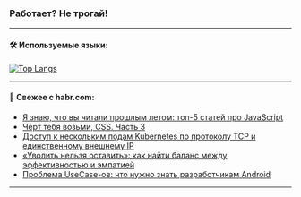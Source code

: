 ### Работает? Не трогай!

---
<!--
#### 🛠️ Technical stack:

![Java](https://img.shields.io/badge/Java-informational?logo=Oracle&style=flat&logoColor=white&color=FF4500)
![Kotlin](https://img.shields.io/badge/Kotlin-informational?logo=Kotlin&style=flat&logoColor=white&color=774D97)
![TS](https://img.shields.io/badge/TypeScript-informational?logo=typeScript&style=flat&logoColor=black&color=017acc)
![Python](https://img.shields.io/badge/Python-informational?logo=Python&style=flat&logoColor=black&color=ffdd54) <br>
![Spring](https://img.shields.io/badge/Spring-informational?logo=Spring&style=flat&logoColor=white&color=6DB33F) 
![SpringBoot](https://img.shields.io/badge/SpringBoot-informational?logo=SpringBoot&style=flat&logoColor=white&color=6DB33F)
![Nest](https://img.shields.io/badge/NestJS-informational?logo=NestJS&style=flat&logoColor=white&color=E0234E) 
![NodeJS](https://img.shields.io/badge/NodeJS-informational?logo=node.js&style=flat&logoColor=white&color=70A760)<br>
![PostgreSQL](https://img.shields.io/badge/PostgreSQL-informational?logo=PostgreSQL&style=flat&logoColor=white&color=DAA520)
![MongoDB](https://img.shields.io/badge/MongoDB-informational?logo=MongoDB&style=flat&logoColor=white&color=870000)
![Apache](https://img.shields.io/badge/Apache-informational?logo=apache&style=flat&logoColor=white&color=f74e28)

___ 
-->

#### 🛠️ Используемые языки:

[![Top Langs](https://github-readme-stats-u2qms2cxw-advtsettinggmailcoms-projects.vercel.app/api/top-langs/?username=zloylis&langs_count=10&hide_title=true&title_color=e6edf3&size_weight=0.5&count_weight=0.5&layout=compact&hide_progress=true&hide_border=true&theme=dracula)](https://github.com/zloylis)

<!---


####  :octocat:&nbsp;&nbsp; Статистика:

![GitHub stats](https://github-readme-stats-u2qms2cxw-advtsettinggmailcoms-projects.vercel.app/api?username=zloylis&show_icons=true&hide_border=true&theme=dracula&title_color=e6edf3&include_all_commits=true&count_private=true&hide_rank=false&hide_title=true&rank_icon=github)
-->
---

#### 💬 Свежее с habr.com:

<!-- BLOG-POST-LIST:START -->
- [Я знаю, что вы читали прошлым летом: топ-5 статей про JavaScript](https://habr.com/ru/articles/844270/?utm_source=habrahabr&utm_medium=rss&utm_campaign=844270)
- [Черт тебя возьми, CSS. Часть 3](https://habr.com/ru/companies/ruvds/articles/843754/?utm_source=habrahabr&utm_medium=rss&utm_campaign=843754)
- [Доступ к нескольким подам Kubernetes по протоколу TCP и единственному внешнему IP](https://habr.com/ru/companies/amvera/articles/845408/?utm_source=habrahabr&utm_medium=rss&utm_campaign=845408)
- [«Уволить нельзя оставить»: как найти баланс между эффективностью и эмпатией](https://habr.com/ru/companies/oleg-bunin/articles/845320/?utm_source=habrahabr&utm_medium=rss&utm_campaign=845320)
- [Проблема UseCase-ов: что нужно знать разработчикам Android](https://habr.com/ru/articles/845604/?utm_source=habrahabr&utm_medium=rss&utm_campaign=845604)
<!-- BLOG-POST-LIST:END -->

---
